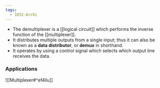 ```yaml
---
tags:
  - 1032-Archi
---
```

- The demultiplexer is a [[logical circuit]] which performs the inverse function of the [[multiplexer]].
- It distributes multiple outputs from a single input; thus it can also be known as a **data distributor**, or **demux** in shorthand.
- It operates by using a control signal which selects which output line receives the data.

### Applications
![[Multiplexer#^ef4llu]]